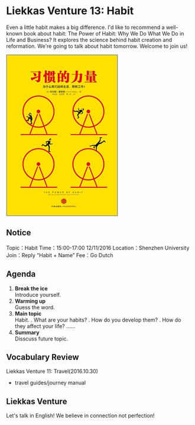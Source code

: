 
# Liekkas Venture 13: Habit

Even a little habit makes a big difference.
I'd like to recommend a well-known book about habit: 
The Power of Habit: Why We Do What We Do in Life and Business?
It explores the science behind habit creation and reformation.
We're going to talk about habit tomorrow. Welcome to join us!

![habit](./images/habit.jpg "habit")

## Notice

Topic：Habit 
Time：15:00-17:00 12/11/2016 
Location：Shenzhen University 
Join：Reply “Habit + Name” 
Fee：Go Dutch

## Agenda

1. **Break the ice**  
    Introduce yourself.
2. **Warming up**   
    Guess the word.
3. **Main topic**  
    Habit. 
    . What are your habits? 
    . How do you develop them? 
    . How do they affect your life? 
    ......
4. **Summary**   
    Disscuss future topic.

## Vocabulary Review

Liekkas Venture 11: Travel(2016.10.30)  
- travel guides/journey manual

## Liekkas Venture

Let's talk in English!
We believe in connection not perfection!
